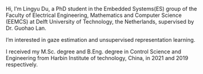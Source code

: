 Hi, I’m Lingyu Du, a PhD student in the Embedded Systems(ES) group of the Faculty of Electrical Engineering, Mathematics and Computer Science (EEMCS) at Delft University of Technology, the Netherlands, supervised by Dr. Guohao Lan.

I’m interested in gaze estimation and unsupervised representation learning.
 
I received my M.Sc. degree and B.Eng. degree in Control Science and Engineering from Harbin Institute of technology, China, in 2021 and 2019 respectively.
